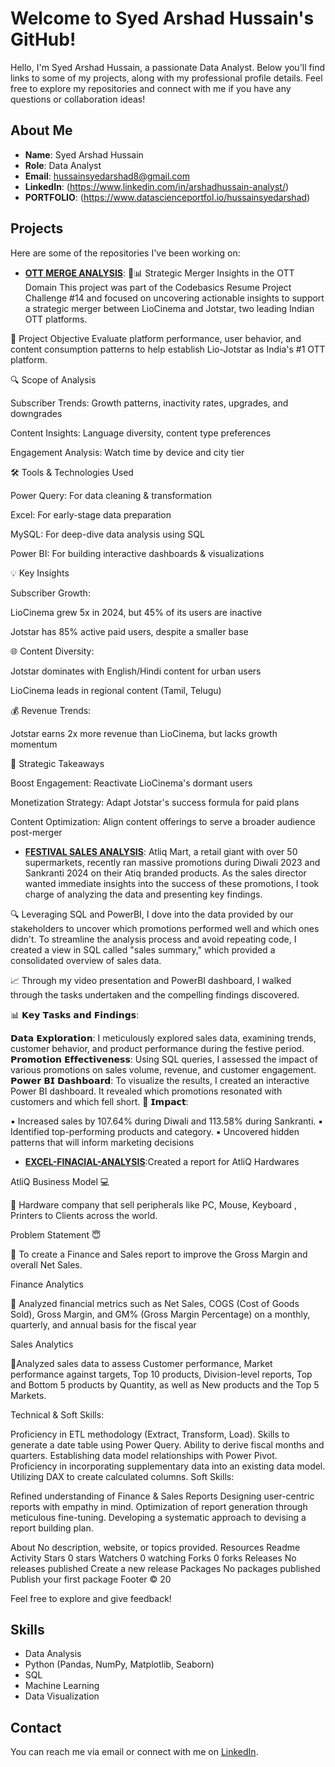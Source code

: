 # Welcome to Syed Arshad Hussain's GitHub!

Hello, I'm Syed Arshad Hussain, a passionate Data Analyst. Below you'll find links to some of my projects, along with my professional profile details. Feel free to explore my repositories and connect with me if you have any questions or collaboration ideas!

## About Me
- **Name**: Syed Arshad Hussain
- **Role**: Data Analyst
- **Email**: [hussainsyedarshad8@gmail.com](mailto:hussainsyedarshad8@gmail.com)
- **LinkedIn**: (https://www.linkedin.com/in/arshadhussain-analyst/)
- **PORTFOLIO**: (https://www.datascienceportfol.io/hussainsyedarshad)

## Projects
Here are some of the repositories I've been working on:

- **[OTT MERGE ANALYSIS](https://app.powerbi.com/groups/me/reports/da2ce50d-323d-447f-a336-c39f5d6cb221/ReportSection?experience=fabric-developer)**: 🎥📊 Strategic Merger Insights in the OTT Domain This project was part of the Codebasics Resume Project Challenge #14 and focused on uncovering actionable insights to support a strategic merger between LioCinema and Jotstar, two leading Indian OTT platforms.

🚀 Project Objective Evaluate platform performance, user behavior, and content consumption patterns to help establish Lio-Jotstar as India's #1 OTT platform.

🔍 Scope of Analysis

Subscriber Trends: Growth patterns, inactivity rates, upgrades, and downgrades

Content Insights: Language diversity, content type preferences

Engagement Analysis: Watch time by device and city tier

🛠 Tools & Technologies Used

Power Query: For data cleaning & transformation

Excel: For early-stage data preparation

MySQL: For deep-dive data analysis using SQL

Power BI: For building interactive dashboards & visualizations

💡 Key Insights

Subscriber Growth:

LioCinema grew 5x in 2024, but 45% of its users are inactive

Jotstar has 85% active paid users, despite a smaller base

🌐 Content Diversity:

Jotstar dominates with English/Hindi content for urban users

LioCinema leads in regional content (Tamil, Telugu)

💰 Revenue Trends:

Jotstar earns 2x more revenue than LioCinema, but lacks growth momentum

🌟 Strategic Takeaways

Boost Engagement: Reactivate LioCinema's dormant users

Monetization Strategy: Adapt Jotstar's success formula for paid plans

Content Optimization: Align content offerings to serve a broader audience post-merger
- **[FESTIVAL SALES ANALYSIS](https://app.powerbi.com/groups/me/reports/4a257278-df00-4151-a6ef-218df9018325/aecb7a79c901dbe378be?experience=power-bi)**: Atliq Mart, a retail giant with over 50 supermarkets, recently ran massive promotions during Diwali 2023 and Sankranti 2024 on their Atiq branded products. As the sales director wanted immediate insights into the success of these promotions, I took charge of analyzing the data and presenting key findings.

🔍 Leveraging SQL and PowerBI, I dove into the data provided by our stakeholders to uncover which promotions performed well and which ones didn't. To streamline the analysis process and avoid repeating code, I created a view in SQL called "sales summary," which provided a consolidated overview of sales data.

📈 Through my video presentation and PowerBI dashboard, I walked through the tasks undertaken and the compelling findings discovered.

📊 𝗞𝗲𝘆 𝗧𝗮𝘀𝗸𝘀 𝗮𝗻𝗱 𝗙𝗶𝗻𝗱𝗶𝗻𝗴𝘀:

𝗗𝗮𝘁𝗮 𝗘𝘅𝗽𝗹𝗼𝗿𝗮𝘁𝗶𝗼𝗻: I meticulously explored sales data, examining trends, customer behavior, and product performance during the festive period.
𝗣𝗿𝗼𝗺𝗼𝘁𝗶𝗼𝗻 𝗘𝗳𝗳𝗲𝗰𝘁𝗶𝘃𝗲𝗻𝗲𝘀𝘀: Using SQL queries, I assessed the impact of various promotions on sales volume, revenue, and customer engagement.
𝗣𝗼𝘄𝗲𝗿 𝗕𝗜 𝗗𝗮𝘀𝗵𝗯𝗼𝗮𝗿𝗱: To visualize the results, I created an interactive Power BI dashboard. It revealed which promotions resonated with customers and which fell short.
🎯 𝗜𝗺𝗽𝗮𝗰𝘁:

▪ Increased sales by 107.64% during Diwali and 113.58% during Sankranti. ▪ Identified top-performing products and category. ▪ Uncovered hidden patterns that will inform marketing decisions
- **[EXCEL-FINACIAL-ANALYSIS](https://github.com/Hussainsyedarshad/EXCEL-FINANCIAL-SALES-ANALYSIS-REPORT)**:Created a report for AtliQ Hardwares

AtliQ Business Model 💻

🔹 Hardware company that sell peripherals like PC, Mouse, Keyboard , Printers to Clients across the world.

Problem Statement 😇

🔹 To create a Finance and Sales report to improve the Gross Margin and overall Net Sales.

Finance Analytics

🔹 Analyzed financial metrics such as Net Sales, COGS (Cost of Goods Sold), Gross Margin, and GM% (Gross Margin Percentage) on a monthly, quarterly, and annual basis for the fiscal year

Sales Analytics

🔹Analyzed sales data to assess Customer performance, Market performance against targets, Top 10 products, Division-level reports, Top and Bottom 5 products by Quantity, as well as New products and the Top 5 Markets.

Technical & Soft Skills:

Proficiency in ETL methodology (Extract, Transform, Load). Skills to generate a date table using Power Query. Ability to derive fiscal months and quarters. Establishing data model relationships with Power Pivot. Proficiency in incorporating supplementary data into an existing data model. Utilizing DAX to create calculated columns. Soft Skills:

Refined understanding of Finance & Sales Reports Designing user-centric reports with empathy in mind. Optimization of report generation through meticulous fine-tuning. Developing a systematic approach to devising a report building plan.

About
No description, website, or topics provided.
Resources
 Readme
 Activity
Stars
 0 stars
Watchers
 0 watching
Forks
 0 forks
Releases
No releases published
Create a new release
Packages
No packages published
Publish your first package
Footer
© 20

Feel free to explore and give feedback!

## Skills
- Data Analysis
- Python (Pandas, NumPy, Matplotlib, Seaborn)
- SQL
- Machine Learning
- Data Visualization

## Contact
You can reach me via email or connect with me on [LinkedIn](https://www.linkedin.com/in/arshadhussain-analyst/).


